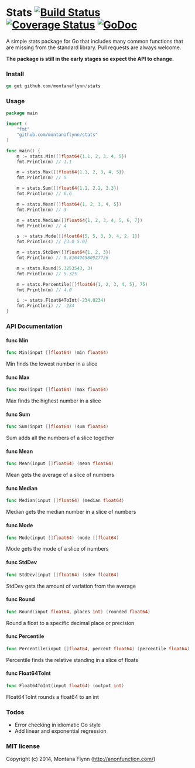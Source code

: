# Stats [![Build Status](https://img.shields.io/wercker/ci/548fca786b3ba8733d7f219d.svg)](https://app.wercker.com/project/bykey/2eafc5c6f7c702b53d967aef3b2bb65e) [![Coverage Status](https://img.shields.io/coveralls/montanaflynn/stats.svg)](https://coveralls.io/r/montanaflynn/stats?branch=master) [![GoDoc](https://godoc.org/github.com/montanaflynn/stats?status.svg)](https://godoc.org/github.com/montanaflynn/stats)

A simple stats package for Go that includes many common functions that are missing from the standard library. Pull requests are always welcome.

__The package is still in the early stages so expect the API to change.__ 

### Install

```go
go get github.com/montanaflynn/stats
```

### Usage

```go
package main

import (
    "fmt"
    "github.com/montanaflynn/stats"
)

func main() {
    m := stats.Min([]float64{1.1, 2, 3, 4, 5})
    fmt.Println(m) // 1.1

    m = stats.Max([]float64{1.1, 2, 3, 4, 5})
    fmt.Println(m) // 5

    m = stats.Sum([]float64{1.1, 2.2, 3.3})
    fmt.Println(m) // 6.6

    m = stats.Mean([]float64{1, 2, 3, 4, 5})
    fmt.Println(m) // 3

    m = stats.Median([]float64{1, 2, 3, 4, 5, 6, 7})
    fmt.Println(m) // 4

    s := stats.Mode([]float64{5, 5, 3, 3, 4, 2, 1})
    fmt.Println(s) // [3.0 5.0]

    m = stats.StdDev([]float64{1, 2, 3})
    fmt.Println(m) // 0.816496580927726

    m = stats.Round(5.3253543, 3)
    fmt.Println(m) // 5.325

    m = stats.Percentile([]float64{1, 2, 3, 4, 5}, 75)
    fmt.Println(m) // 4.0

    i := stats.Float64ToInt(-234.0234)
    fmt.Println(i) // -234
}
```

### API Documentation

#### func  Min

```go
func Min(input []float64) (min float64)
```
Min finds the lowest number in a slice

#### func  Max

```go
func Max(input []float64) (max float64)
```
Max finds the highest number in a slice

#### func  Sum

```go
func Sum(input []float64) (sum float64)
```
Sum adds all the numbers of a slice together

#### func  Mean

```go
func Mean(input []float64) (mean float64)
```
Mean gets the average of a slice of numbers

#### func  Median

```go
func Median(input []float64) (median float64)
```
Median gets the median number in a slice of numbers

#### func  Mode

```go
func Mode(input []float64) (mode []float64)
```
Mode gets the mode of a slice of numbers

#### func  StdDev

```go
func StdDev(input []float64) (sdev float64)
```
StdDev gets the amount of variation from the average

#### func  Round

```go
func Round(input float64, places int) (rounded float64)
```
Round a float to a specific decimal place or precision

#### func  Percentile

```go
func Percentile(input []float64, percent float64) (percentile float64)
```
Percentile finds the relative standing in a slice of floats

#### func  Float64ToInt

```go
func Float64ToInt(input float64) (output int)
```
Float64ToInt rounds a float64 to an int

### Todos

- Error checking in idiomatic Go style
- Add linear and exponential regression 

### MIT license

Copyright (c) 2014, Montana Flynn (http://anonfunction.com/)
